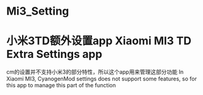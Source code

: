 # Mi3_Setting
小米3TD额外设置app
Xiaomi MI3 TD Extra Settings app
======
cm的设置并不支持小米3的部分特性，所以这个app用来管理这部分功能
In Xiaomi MI3, CyanogenMod settings does not support some features, so for this app to manage this part of the function
